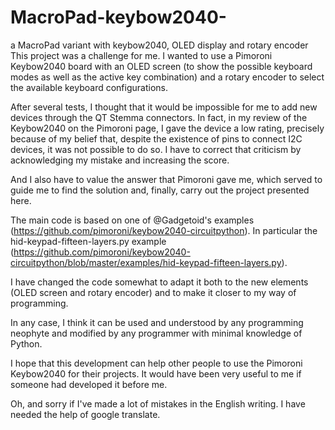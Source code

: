 # MacroPad-keybow2040-
a MacroPad variant with keybow2040, OLED display and rotary encoder
This project was a challenge for me. I wanted to use a Pimoroni Keybow2040 board with an OLED screen (to show the possible keyboard modes as well as the active key combination) and a rotary encoder to select the available keyboard configurations.

After several tests, I thought that it would be impossible for me to add new devices through the QT Stemma connectors. In fact, in my review of the Keybow2040 on the Pimoroni page, I gave the device a low rating, precisely because of my belief that, despite the existence of pins to connect I2C devices, it was not possible to do so. I have to correct that criticism by acknowledging my mistake and increasing the score.

And I also have to value the answer that Pimoroni gave me, which served to guide me to find the solution and, finally, carry out the project presented here.

The main code is based on one of @Gadgetoid's examples (https://github.com/pimoroni/keybow2040-circuitpython). In particular the hid-keypad-fifteen-layers.py example (https://github.com/pimoroni/keybow2040-circuitpython/blob/master/examples/hid-keypad-fifteen-layers.py).

I have changed the code somewhat to adapt it both to the new elements (OLED screen and rotary encoder) and to make it closer to my way of programming.

In any case, I think it can be used and understood by any programming neophyte and modified by any programmer with minimal knowledge of Python.

I hope that this development can help other people to use the Pimoroni Keybow2040 for their projects. It would have been very useful to me if someone had developed it before me.

Oh, and sorry if I've made a lot of mistakes in the English writing. I have needed the help of google translate.
